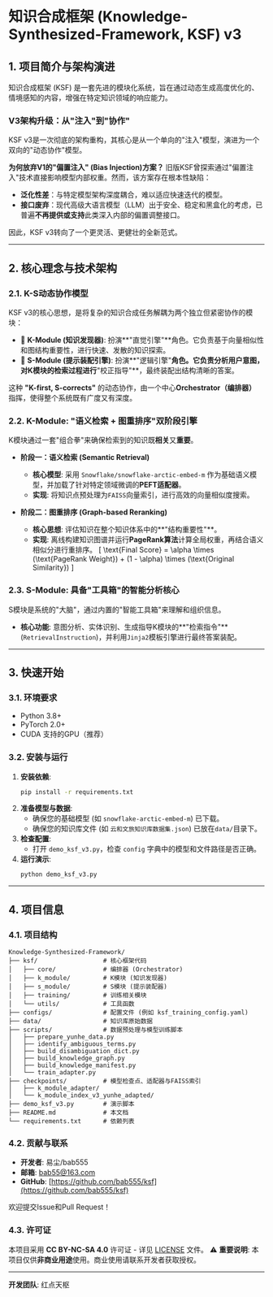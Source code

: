# 知识合成框架 (Knowledge-Synthesized-Framework, KSF) v3

## 1. 项目简介与架构演进

知识合成框架 (KSF) 是一套先进的模块化系统，旨在通过动态生成高度优化的、情境感知的内容，增强在特定知识领域的响应能力。

### V3架构升级：从"注入"到"协作"

KSF v3是一次彻底的架构重构，其核心是从一个单向的"注入"模型，演进为一个双向的"动态协作"模型。

**为何放弃V1的"偏置注入" (Bias Injection)方案？**
旧版KSF曾探索通过"偏置注入"技术直接影响模型内部权重。然而，该方案存在根本性缺陷：
*   **泛化性差**：与特定模型架构深度耦合，难以适应快速迭代的模型。
*   **接口废弃**：现代高级大语言模型（LLM）出于安全、稳定和黑盒化的考虑，已普遍**不再提供或支持**此类深入内部的偏置调整接口。

因此，KSF v3转向了一个更灵活、更健壮的全新范式。

---

## 2. 核心理念与技术架构

### 2.1. K-S动态协作模型

KSF v3的核心思想，是将复杂的知识合成任务解耦为两个独立但紧密协作的模块：

*   🧠 **K-Module (知识发现器)**: 扮演**"直觉引擎"**角色。它负责基于向量相似性和图结构重要性，进行快速、发散的知识探索。
*   🎯 **S-Module (提示装配引擎)**: 扮演**"逻辑引擎"**角色。它负责分析用户意图，对K模块的检索过程进行**"校正指导"**，最终装配出结构清晰的答案。

这种 **"K-first, S-corrects"** 的动态协作，由一个中心**Orchestrator（编排器）** 指挥，使得整个系统既有广度又有深度。

### 2.2. K-Module: "语义检索 + 图重排序"双阶段引擎

K模块通过一套"组合拳"来确保检索到的知识既**相关**又**重要**。

*   **阶段一：语义检索 (Semantic Retrieval)**
    *   **核心模型**: 采用 `Snowflake/snowflake-arctic-embed-m` 作为基础语义模型，并加载了针对特定领域微调的**PEFT适配器**。
    *   **实现**: 将知识点预处理为`FAISS`向量索引，进行高效的向量相似度搜索。

*   **阶段二：图重排序 (Graph-based Reranking)**
    *   **核心思想**: 评估知识在整个知识体系中的**"结构重要性"**。
    *   **实现**: 离线构建知识图谱并运行**PageRank算法**计算全局权重，再结合语义相似分进行重排序。
        \[
        \text{Final Score} = \alpha \times (\text{PageRank Weight}) + (1 - \alpha) \times (\text{Original Similarity})
        \]

### 2.3. S-Module: 具备"工具箱"的智能分析核心

S模块是系统的"大脑"，通过内置的"智能工具箱"来理解和组织信息。
*   **核心功能**: 意图分析、实体识别、生成指导K模块的**"检索指令"** (`RetrievalInstruction`)，并利用`Jinja2`模板引擎进行最终答案装配。

---

## 3. 快速开始

### 3.1. 环境要求
- Python 3.8+
- PyTorch 2.0+
- CUDA 支持的GPU（推荐）

### 3.2. 安装与运行
1.  **安装依赖**:
    ```bash
    pip install -r requirements.txt
    ```
2.  **准备模型与数据**:
    *   确保您的基础模型 (如 `snowflake-arctic-embed-m`) 已下载。
    *   确保您的知识库文件 (如 `云和文旅知识库数据集.json`) 已放在`data/`目录下。
3.  **检查配置**:
    *   打开 `demo_ksf_v3.py`，检查 `config` 字典中的模型和文件路径是否正确。
4.  **运行演示**:
    ```bash
    python demo_ksf_v3.py
    ```

---

## 4. 项目信息

### 4.1. 项目结构
```
Knowledge-Synthesized-Framework/
├── ksf/                  # 核心框架代码
│   ├── core/             # 编排器 (Orchestrator)
│   ├── k_module/         # K模块 (知识发现器)
│   ├── s_module/         # S模块 (提示装配器)
│   ├── training/         # 训练相关模块
│   └── utils/            # 工具函数
├── configs/              # 配置文件 (例如 ksf_training_config.yaml)
├── data/                 # 知识库原始数据
├── scripts/              # 数据预处理与模型训练脚本
│   ├── prepare_yunhe_data.py
│   ├── identify_ambiguous_terms.py
│   ├── build_disambiguation_dict.py
│   ├── build_knowledge_graph.py
│   ├── build_knowledge_manifest.py
│   └── train_adapter.py
├── checkpoints/          # 模型检查点、适配器与FAISS索引
│   ├── k_module_adapter/
│   └── k_module_index_v3_yunhe_adapted/
├── demo_ksf_v3.py        # 演示脚本
├── README.md             # 本文档
└── requirements.txt      # 依赖列表
```

### 4.2. 贡献与联系
- **开发者**: 易尘/bab555
- **邮箱**: bab55@163.com
- **GitHub**: [https://github.com/bab555/ksf](https://github.com/bab555/ksf)

欢迎提交Issue和Pull Request！

### 4.3. 许可证
本项目采用 **CC BY-NC-SA 4.0** 许可证 - 详见 [LICENSE](LICENSE) 文件。
⚠️ **重要说明**: 本项目仅供**非商业用途**使用。商业使用请联系开发者获取授权。

---
**开发团队**: 红点天枢 